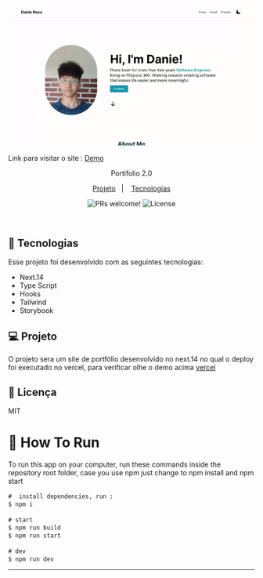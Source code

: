 <p align="center">
  <img alt="" src="./readme.gif" height-max='720px'>
</p>

<p>Link para visitar o site : 
<a href="https://portifolio-dany679.vercel.app/"/>Demo</a>
</p>
<p align='center'> Portifolio 2.0 <p/>

<p align="center">
  <a href="#-projeto">Projeto</a>&nbsp;&nbsp;&nbsp;|&nbsp;&nbsp;&nbsp;
   <a href="#-Tecnologias">Tecnologias</a>

<p align="center">
 <img src="https://img.shields.io/static/v1?label=PRs&message=welcome&color=49AA26&labelColor=000000" alt="PRs welcome!" />

  <img alt="License" src="https://img.shields.io/static/v1?label=license&message=MIT&color=49AA26&labelColor=000000">
</p>

<br>

## 🚀 Tecnologias

Esse projeto foi desenvolvido com as seguintes tecnologias:

- Next.14
- Type Script
- Hooks
- Tailwind
- Storybook

## 💻 Projeto

O projeto sera um site de portfólio desenvolvido no next.14 no qual o deploy foi executado no vercel, para verificar olhe o demo acima <a href="https://vercel.com/" /> vercel</a>

## :memo: Licença

MIT

# :wrench: How To Run

To run this app on your computer, run these commands inside the repository root folder,
case you use npm just change to npm install and npm start

```shell
#  install dependencies, run :
$ npm i

# start
$ npm run build
$ npm run start

# dev
$ npm run dev

```

---
